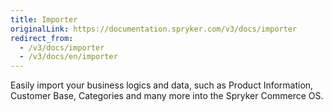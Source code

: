 ```yaml
---
title: Importer
originalLink: https://documentation.spryker.com/v3/docs/importer
redirect_from:
  - /v3/docs/importer
  - /v3/docs/en/importer
---
```


Easily import your business logics and data, such as Product Information, Customer Base, Categories and many more into the Spryker Commerce OS.
